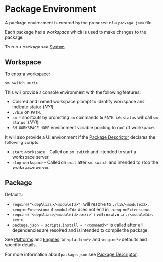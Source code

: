 Package Environment
===================

A package environment is created by the presence of a `package.json` file.

Each package has a *workspace* which is used to make changes to the package.

To run a package see [System](./System.md).


Workspace
---------

To enter a workspace:

	sm switch <uri>

This will provide a console environment with the following features:

  * Colored and named workspace prompt to identify workspace and indicate status (*NYI*).
  * `./bin` on `PATH`.
  * `sm *` shortcuts by promoting `sm` commands to `PATH`. i.e. `status` will call `sm status`. (*NYI*)
  * `SM_WORKSPACE_HOME` environment variable pointing to root of workspace.

It will also provide a UI environment if the [Package Descriptor](./PackageDescriptor.md) declares the following scripts:

  * `start-workspace` - Called on `sm switch` and intended to start a workspace server.
  * `stop-workspace` - Called on `exit` after `sm switch` and intended to stop the workspace server.


Package
-------

Defaults:

  * `require("<depAlias>/<moduleId>")` will resolve to `./lib/<moduleId>.<engineExtension>` if `<moduleId>` does not end in `.<engineExtension>`.
  * `require("<depAlias>/<moduleId>.<ext>")` will resolve to `./<moduleId>.<ext>`.
  * `package.json ~ scripts.install = "<command>"` is called after all dependencies are resolved and is intended to compile the package.

See [Platforms](./Platforms.md) and [Engines](./Engines.md) for `<platform*>` and `<engine*>` defaults and specific details.

For more information about `package.json` see [Package Descriptor](./PackageDescriptor.md).
